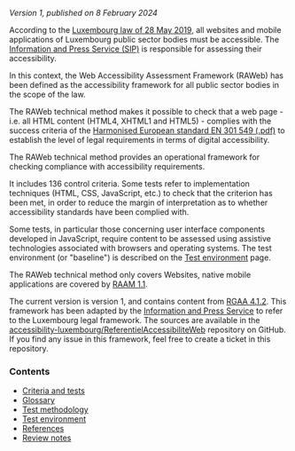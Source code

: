 *Version 1, published on 8 February 2024*

According to the [Luxembourg law of 28 May 2019](http://legilux.public.lu/eli/etat/leg/loi/2019/05/28/a373/jo), all websites and mobile applications of Luxembourg public sector bodies must be accessible. 
The [Information and Press Service (SIP)](https://sip.gouvernement.lu/en.html) is responsible for assessing their accessibility.

In this context, the Web Accessibility Assessment Framework (RAWeb) has been defined as the accessibility framework for all public sector bodies in the scope of the law.

The RAWeb technical method makes it possible to check that a web page - i.e. all HTML content (HTML4, XHTML1 and HTML5) - complies with the success criteria of the [Harmonised European standard EN 301 549 (.pdf)](https://www.etsi.org/deliver/etsi_en/301500_301599/301549/03.02.01_60/en_301549v030201p.pdf) to establish the level of legal requirements in terms of digital accessibility.

The RAWeb technical method provides an operational framework for checking compliance with accessibility requirements.

It includes 136 control criteria. Some tests refer to implementation techniques (HTML, CSS, JavaScript, etc.) to check that the criterion has been met, in order to reduce the margin of interpretation as to whether accessibility standards have been complied with.

Some tests, in particular those concerning user interface components developed in JavaScript, require content to be assessed using assistive technologies associated with browsers and operating systems. The test environment (or "baseline") is described on the [Test environment](environnement.html) page. 

The RAWeb technical method only covers Websites, native mobile applications are covered by [RAAM 1.1](../raam1.1/index.html).

The current version is version 1, and contains content from [RGAA 4.1.2](https://accessibilite.numerique.gouv.fr/). This framework has been adapted by the [Information and Press Service](https://sip.gouvernement.lu/en.html) to refer to the Luxembourg legal framework. The sources are available in the [accessibility-luxembourg/ReferentielAccessibiliteWeb](https://github.com/accessibility-luxembourg/ReferentielAccessibiliteWeb) repository on GitHub.
If you find any issue in this framework, feel free to create a ticket in this repository.

### Contents

  * [Criteria and tests](criteres.html)
  * [Glossary](glossaire.html)
  * [Test methodology](methodo-test.html)
  * [Test environment](environnement.html)
  * [References](references.html)
  * [Review notes](notes-revision.html)